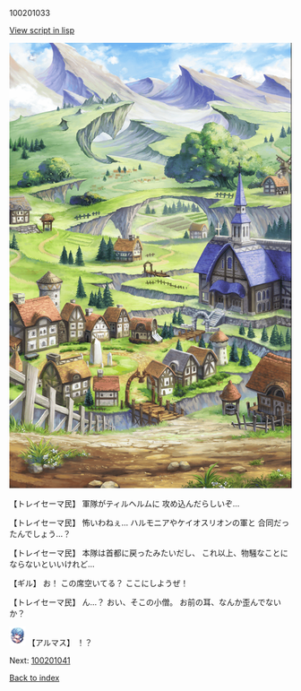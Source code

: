100201033

[View script in lisp](../scripts/100201033.txt)

![004_outland.png](../images/backgrounds/004_outland.png)

【トレイセーマ民】
軍隊がティルヘルムに
攻め込んだらしいぞ…

【トレイセーマ民】
怖いわねぇ…
ハルモニアやケイオスリオンの軍と
合同だったんでしょう…？

【トレイセーマ民】
本隊は首都に戻ったみたいだし、
これ以上、物騒なことに
ならないといいけれど…

【ギル】
お！
この席空いてる？
ここにしようぜ！

【トレイセーマ民】
ん…？
おい、そこの小僧。
お前の耳、なんか歪んでないか？

<img src="../images/units/3103811.png" alt="3103811.png" height="34"/>
【アルマス】
！？


Next: [100201041](100201041.md)

[Back to index](index.md)
